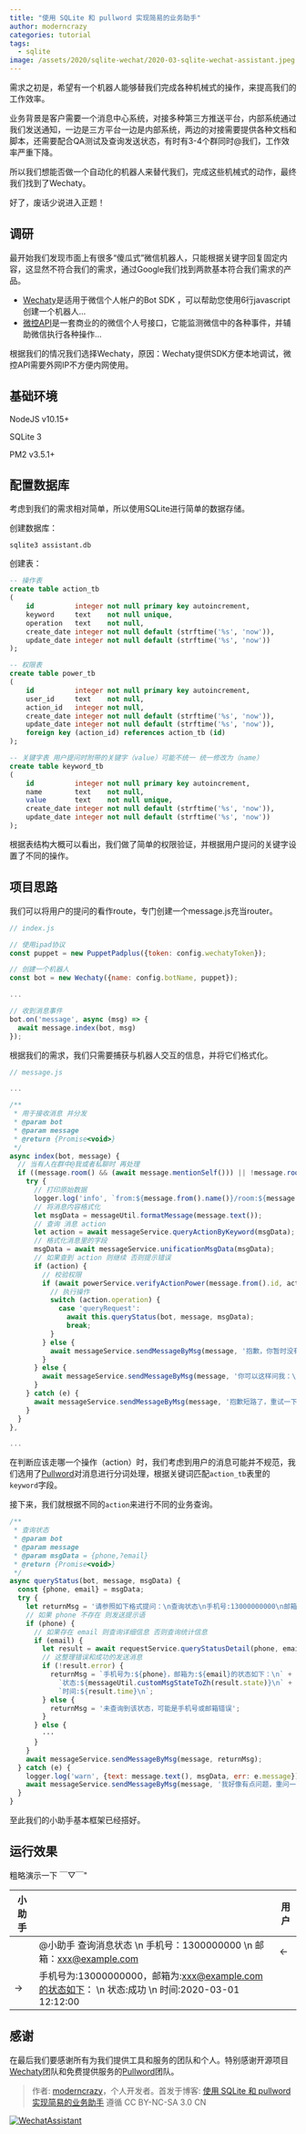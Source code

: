 ```yaml
---
title: "使用 SQLite 和 pullword 实现简易的业务助手"
author: moderncrazy
categories: tutorial
tags:
  - sqlite
image: /assets/2020/sqlite-wechat/2020-03-sqlite-wechat-assistant.jpeg
---
```


需求之初是，希望有一个机器人能够替我们完成各种机械式的操作，来提高我们的工作效率。

业务背景是客户需要一个消息中心系统，对接多种第三方推送平台，内部系统通过我们发送通知，一边是三方平台一边是内部系统，两边的对接需要提供各种文档和脚本，还需要配合QA测试及查询发送状态，有时有3-4个群同时@我们，工作效率严重下降。

所以我们想能否做一个自动化的机器人来替代我们，完成这些机械式的动作，最终我们找到了Wechaty。

好了，废话少说进入正题！

## 调研

最开始我们发现市面上有很多“傻瓜式”微信机器人，只能根据关键字回复固定内容，这显然不符合我们的需求，通过Google我们找到两款基本符合我们需求的产品。

- [Wechaty](https://github.com/wechaty/wechaty)是适用于微信个人帐户的Bot SDK ，可以帮助您使用6行javascript创建一个机器人...
- [微控API](https://docs.wkteam.cn/)是一套商业的的微信个人号接口，它能监测微信中的各种事件，并辅助微信执行各种操作...

根据我们的情况我们选择Wechaty，原因：Wechaty提供SDK方便本地调试，微控API需要外网IP不方便内网使用。

## 基础环境

NodeJS v10.15+  

SQLite 3

PM2 v3.5.1+

## 配置数据库

考虑到我们的需求相对简单，所以使用SQLite进行简单的数据存储。

创建数据库：

```shell
sqlite3 assistant.db
```

创建表：

```sql
-- 操作表
create table action_tb
(
    id          integer not null primary key autoincrement,
    keyword     text    not null unique,
    operation   text    not null,
    create_date integer not null default (strftime('%s', 'now')),
    update_date integer not null default (strftime('%s', 'now'))
);

-- 权限表
create table power_tb
(
    id          integer not null primary key autoincrement,
    user_id     text    not null,
    action_id   integer not null,
    create_date integer not null default (strftime('%s', 'now')),
    update_date integer not null default (strftime('%s', 'now')),
    foreign key (action_id) references action_tb (id)
);

-- 关键字表 用户提问时附带的关键字（value）可能不统一 统一修改为（name）
create table keyword_tb
(
    id          integer not null primary key autoincrement,
    name        text    not null,
    value       text    not null unique,
    create_date integer not null default (strftime('%s', 'now')),
    update_date integer not null default (strftime('%s', 'now'))
);
```

根据表结构大概可以看出，我们做了简单的权限验证，并根据用户提问的关键字设置了不同的操作。

## 项目思路

我们可以将用户的提问的看作route，专门创建一个message.js充当router。

```js
// index.js

// 使用ipad协议
const puppet = new PuppetPadplus({token: config.wechatyToken});

// 创建一个机器人
const bot = new Wechaty({name: config.botName, puppet});

...

// 收到消息事件
bot.on('message', async (msg) => {
  await message.index(bot, msg)
});
```

根据我们的需求，我们只需要捕获与机器人交互的信息，并将它们格式化。

```js
// message.js

...

/**
 * 用于接收消息 并分发
 * @param bot
 * @param message
 * @return {Promise<void>}
 */
async index(bot, message) {
  // 当有人在群中@我或者私聊时 再处理
  if ((message.room() && (await message.mentionSelf())) || !message.room()) {
    try {
      // 打印原始数据
      logger.log('info', `from:${message.from().name()}/room:${message.room() ? await message.room().topic() : null}/text:${message.text()}`);
      // 将消息内容格式化
      let msgData = messageUtil.formatMessage(message.text());
      // 查询 消息 action
      let action = await messageService.queryActionByKeyword(msgData);
      // 格式化消息里的字段
      msgData = await messageService.unificationMsgData(msgData);
      // 如果查到 action 则继续 否则提示错误
      if (action) {
        // 校验权限
        if (await powerService.verifyActionPower(message.from().id, action.id)) {
          // 执行操作
          switch (action.operation) {
            case 'queryRequest':
              await this.queryStatus(bot, message, msgData);
              break;
          }
        } else {
          await messageService.sendMessageByMsg(message, '抱歉，你暂时没有这个权限');
        }
      } else {
        await messageService.sendMessageByMsg(message, '你可以这样问我：\n查询状态');
      }
    } catch (e) {
      await messageService.sendMessageByMsg(message, '抱歉短路了，重试一下吧！');
    }
  }
},

...
```

在判断应该走哪一个操作（action）时，我们考虑到用户的消息可能并不规范，我们选用了[Pullword](http://api.pullword.com/)对消息进行分词处理，根据关键词匹配`action_tb`表里的`keyword`字段。

接下来，我们就根据不同的`action`来进行不同的业务查询。

```js
/**
 * 查询状态
 * @param bot
 * @param message
 * @param msgData = {phone,?email}
 * @return {Promise<void>}
 */
async queryStatus(bot, message, msgData) {
  const {phone, email} = msgData;
  try {
    let returnMsg = '请参照如下格式提问：\n查询状态\n手机号:13000000000\n邮箱(可选):example@xxx.com';
    // 如果 phone 不存在 则发送提示语
    if (phone) {
      // 如果存在 email 则查询详细信息 否则查询统计信息
      if (email) {
        let result = await requestService.queryStatusDetail(phone, email);
        // 这整理错误和成功的发送消息
        if (!result.error) {
          returnMsg = `手机号为:${phone}，邮箱为:${email}的状态如下：\n` +
            `状态:${messageUtil.customMsgStateToZh(result.state)}\n` +
            `时间:${result.time}\n`;
        } else {
          returnMsg = '未查询到该状态，可能是手机号或邮箱错误';
        }
      } else {
        ···
      }
    }
    await messageService.sendMessageByMsg(message, returnMsg);
  } catch (e) {
    logger.log('warn', {text: message.text(), msgData, err: e.message});
    await messageService.sendMessageByMsg(message, '我好像有点问题，重问一下试试！');
  }
}
```

至此我们的小助手基本框架已经搭好。

## 运行效果

粗略演示一下 ￣▽￣"

| 小助手 |                                                              | 用户 |
| ------ | ------------------------------------------------------------ | ---- |
|        | @小助手 查询消息状态 \n 手机号：1300000000 \n 邮箱：xxx@example.com | <-   |
| ->     | 手机号为:13000000000，邮箱为:xxx@example.com的状态如下： \n 状态:成功 \n 时间:2020-03-01 12:12:00 |      |

## 感谢

在最后我们要感谢所有为我们提供工具和服务的团队和个人。特别感谢开源项目[Wechaty](https://github.com/wechaty/wechaty)团队和免费提供服务的[Pullword](http://api.pullword.com/)团队。

> 作者: [moderncrazy](https://github.com/moderncrazy)，个人开发者。首发于博客: [使用 SQLite 和 pullword 实现简易的业务助手](https://wechaty.github.io/sqlite-wechat-assistant/) 遵循 CC BY-NC-SA 3.0 CN

[![WechatAssistant](/assets/2020/sqlite-wechat/2020-03-sqlite-wechat-assistant.jpeg)](https://github.com/moderncrazy/wechat_assistant)
